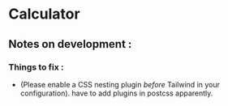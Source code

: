 # Calculator 


## Notes on development :

### Things to fix :

- (Please enable a CSS nesting plugin *before* Tailwind in your configuration). have to add plugins in postcss apparently. 